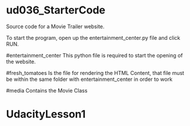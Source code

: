 # ud036_StarterCode
Source code for a Movie Trailer website.

To start the program, open up the entertainment_center.py file and click RUN.

#entertainment_center
This python file is required to start the opening of the website.

#fresh_tomatoes
Is the file for rendering the HTML Content, that file must be within the same folder with entertainment_center in order to work

#media
Contains the Movie Class
# UdacityLesson1
